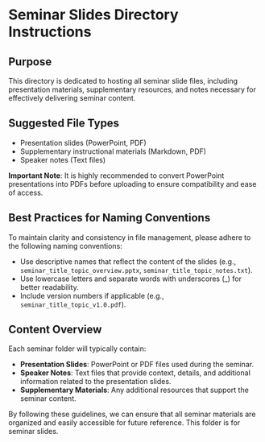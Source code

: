 # Seminar Slides Directory Instructions

## Purpose
This directory is dedicated to hosting all seminar slide files, including presentation materials, supplementary resources, and notes necessary for effectively delivering seminar content.

## Suggested File Types
- Presentation slides (PowerPoint, PDF)
- Supplementary instructional materials (Markdown, PDF)
- Speaker notes (Text files)

**Important Note**: It is highly recommended to convert PowerPoint presentations into PDFs before uploading to ensure compatibility and ease of access.

## Best Practices for Naming Conventions
To maintain clarity and consistency in file management, please adhere to the following naming conventions:
- Use descriptive names that reflect the content of the slides (e.g., `seminar_title_topic_overview.pptx`, `seminar_title_topic_notes.txt`).
- Use lowercase letters and separate words with underscores (_) for better readability.
- Include version numbers if applicable (e.g., `seminar_title_topic_v1.0.pdf`).

## Content Overview

Each seminar folder will typically contain:
- **Presentation Slides**: PowerPoint or PDF files used during the seminar.
- **Speaker Notes**: Text files that provide context, details, and additional information related to the presentation slides.
- **Supplementary Materials**: Any additional resources that support the seminar content.

By following these guidelines, we can ensure that all seminar materials are organized and easily accessible for future reference.
This folder is for seminar slides. 
